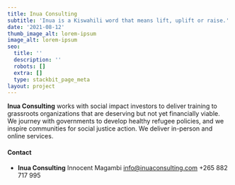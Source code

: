 ```yaml
---
title: Inua Consulting
subtitle: 'Inua is a Kiswahili word that means lift, uplift or raise.'
date: '2021-08-12'
thumb_image_alt: lorem-ipsum
image_alt: lorem-ipsum
seo:
  title: ''
  description: ''
  robots: []
  extra: []
  type: stackbit_page_meta
layout: project
---
```

**Inua Consulting** works with social impact investors to deliver training to grassroots organizations that are deserving but not yet financially viable. We journey with governments to develop healthy refugee policies, and we inspire communities for social justice action. We deliver in-person and online services.

#### Contact

*   **Inua Consulting**
    Innocent Magambi
    <info@inuaconsulting.com>
    \+265 882 717 995
